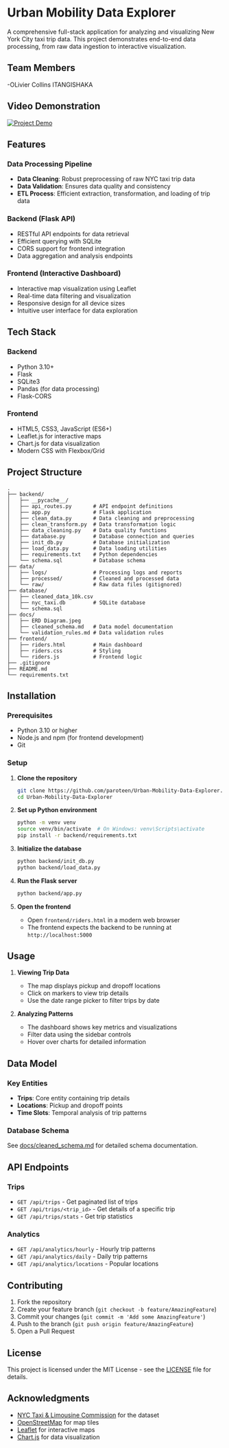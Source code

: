 # Urban Mobility Data Explorer

A comprehensive full-stack application for analyzing and visualizing New York City taxi trip data. This project demonstrates end-to-end data processing, from raw data ingestion to interactive visualization.

## Team Members
-OLivier Collins ITANGISHAKA
## Video Demonstration
[![Project Demo](https://img.youtube.com/vi/YOUR_VIDEO_ID/0.jpg)](https://youtu.be/YOUR_VIDEO_ID)

## Features

### Data Processing Pipeline
- **Data Cleaning**: Robust preprocessing of raw NYC taxi trip data
- **Data Validation**: Ensures data quality and consistency
- **ETL Process**: Efficient extraction, transformation, and loading of trip data

### Backend (Flask API)
- RESTful API endpoints for data retrieval
- Efficient querying with SQLite
- CORS support for frontend integration
- Data aggregation and analysis endpoints

### Frontend (Interactive Dashboard)
- Interactive map visualization using Leaflet
- Real-time data filtering and visualization
- Responsive design for all device sizes
- Intuitive user interface for data exploration

## Tech Stack

### Backend
- Python 3.10+
- Flask
- SQLite3
- Pandas (for data processing)
- Flask-CORS

### Frontend
- HTML5, CSS3, JavaScript (ES6+)
- Leaflet.js for interactive maps
- Chart.js for data visualization
- Modern CSS with Flexbox/Grid

## Project Structure

```
.
├── backend/
│   ├── __pycache__/
│   ├── api_routes.py       # API endpoint definitions
│   ├── app.py              # Flask application
│   ├── clean_data.py       # Data cleaning and preprocessing
│   ├── clean_transform.py  # Data transformation logic
│   ├── data_cleaning.py    # Data quality functions
│   ├── database.py         # Database connection and queries
│   ├── init_db.py          # Database initialization
│   ├── load_data.py        # Data loading utilities
│   ├── requirements.txt    # Python dependencies
│   └── schema.sql          # Database schema
├── data/
│   ├── logs/               # Processing logs and reports
│   ├── processed/          # Cleaned and processed data
│   └── raw/                # Raw data files (gitignored)
├── database/
│   ├── cleaned_data_10k.csv
│   ├── nyc_taxi.db         # SQLite database
│   └── schema.sql
├── docs/
│   ├── ERD Diagram.jpeg
│   ├── cleaned_schema.md   # Data model documentation
│   └── validation_rules.md # Data validation rules
├── frontend/
│   ├── riders.html         # Main dashboard
│   ├── riders.css          # Styling
│   └── riders.js           # Frontend logic
├── .gitignore
├── README.md
└── requirements.txt
```

## Installation

### Prerequisites
- Python 3.10 or higher
- Node.js and npm (for frontend development)
- Git

### Setup

1. **Clone the repository**
   ```bash
   git clone https://github.com/paroteen/Urban-Mobility-Data-Explorer.git
   cd Urban-Mobility-Data-Explorer
   ```

2. **Set up Python environment**
   ```bash
   python -m venv venv
   source venv/bin/activate  # On Windows: venv\Scripts\activate
   pip install -r backend/requirements.txt
   ```

3. **Initialize the database**
   ```bash
   python backend/init_db.py
   python backend/load_data.py
   ```

4. **Run the Flask server**
   ```bash
   python backend/app.py
   ```

5. **Open the frontend**
   - Open `frontend/riders.html` in a modern web browser
   - The frontend expects the backend to be running at `http://localhost:5000`

## Usage

1. **Viewing Trip Data**
   - The map displays pickup and dropoff locations
   - Click on markers to view trip details
   - Use the date range picker to filter trips by date

2. **Analyzing Patterns**
   - The dashboard shows key metrics and visualizations
   - Filter data using the sidebar controls
   - Hover over charts for detailed information

## Data Model

### Key Entities
- **Trips**: Core entity containing trip details
- **Locations**: Pickup and dropoff points
- **Time Slots**: Temporal analysis of trip patterns

### Database Schema
See [docs/cleaned_schema.md](docs/cleaned_schema.md) for detailed schema documentation.

## API Endpoints

### Trips
- `GET /api/trips` - Get paginated list of trips
- `GET /api/trips/<trip_id>` - Get details of a specific trip
- `GET /api/trips/stats` - Get trip statistics

### Analytics
- `GET /api/analytics/hourly` - Hourly trip patterns
- `GET /api/analytics/daily` - Daily trip patterns
- `GET /api/analytics/locations` - Popular locations

## Contributing

1. Fork the repository
2. Create your feature branch (`git checkout -b feature/AmazingFeature`)
3. Commit your changes (`git commit -m 'Add some AmazingFeature'`)
4. Push to the branch (`git push origin feature/AmazingFeature`)
5. Open a Pull Request

## License

This project is licensed under the MIT License - see the [LICENSE](LICENSE) file for details.

## Acknowledgments
- [NYC Taxi & Limousine Commission](https://www1.nyc.gov/site/tlc/about/tlc-trip-record-data.page) for the dataset
- [OpenStreetMap](https://www.openstreetmap.org/) for map tiles
- [Leaflet](https://leafletjs.com/) for interactive maps
- [Chart.js](https://www.chartjs.org/) for data visualization
